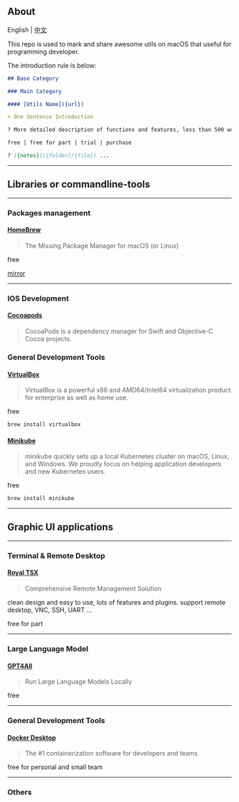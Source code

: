 ## About 

English | [中文](cn.md) 

This repo is used to mark and share awesome utils on macOS that useful for programming developer.

The introduction rule is below:

```markdown
## Base Category

### Main Category

#### [Utils Name]({url})

> One Sentence Introduction

? More detailed description of functions and features, less than 500 words.

free | free for part | trial | purchase

? [{notes}]({folder}/{file}) ...
```

-----

## Libraries or commandline-tools

-----

### Packages management

#### [HomeBrew](https://brew.sh/)

> The Missing Package Manager for macOS (or Linux)

free

[mirror](libs/homebrew.md#mirrors)

-----

### IOS Development

#### [Cocoapods](https://cocoapods.org/)

> CocoaPods is a dependency manager for Swift and Objective-C Cocoa projects.


### General Development Tools

#### [VirtualBox](https://www.virtualbox.org/)

> VirtualBox is a powerful x86 and AMD64/Intel64 virtualization product for enterprise as well as home use.

free

```bash
brew install virtualbox
```

#### [Minikube](https://minikube.sigs.k8s.io/docs/)

> minikube quickly sets up a local Kubernetes cluster on macOS, Linux, and Windows. We proudly focus on helping application developers and new Kubernetes users.

free 

```bash
brew install minikube
```

-----

## Graphic UI applications

-----

### Terminal & Remote Desktop

#### [Royal TSX](https://royalapps.com/ts/mac/features)

> Comprehensive Remote Management Solution

clean design and easy to use, lots of features and plugins.
support remote desktop, VNC, SSH, UART ...

free for part

-----

### Large Language Model

#### [GPT4All](https://www.nomic.ai/gpt4all)

> Run Large Language Models Locally

free

----- 

### General Development Tools

#### [Docker Desktop](https://www.docker.com/products/docker-desktop/)

> The #1 containerization software for developers and teams

free for personal and small team



-----

### Others
